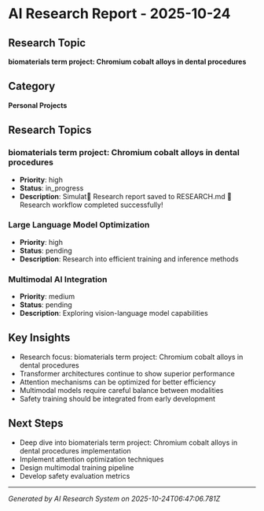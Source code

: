# AI Research Report - 2025-10-24

## Research Topic
**biomaterials term project: Chromium cobalt alloys in dental procedures**

## Category
**Personal Projects**

## Research Topics

### biomaterials term project: Chromium cobalt alloys in dental procedures
- **Priority**: high
- **Status**: in_progress
- **Description**: Simulat📄 Research report saved to RESEARCH.md
🎉 Research workflow completed successfully!
### Large Language Model Optimization
- **Priority**: high
- **Status**: pending
- **Description**: Research into efficient training and inference methods

### Multimodal AI Integration
- **Priority**: medium
- **Status**: pending
- **Description**: Exploring vision-language model capabilities


## Key Insights

- Research focus: biomaterials term project: Chromium cobalt alloys in dental procedures
- Transformer architectures continue to show superior performance
- Attention mechanisms can be optimized for better efficiency
- Multimodal models require careful balance between modalities
- Safety training should be integrated from early development

## Next Steps

- Deep dive into biomaterials term project: Chromium cobalt alloys in dental procedures implementation
- Implement attention optimization techniques
- Design multimodal training pipeline
- Develop safety evaluation metrics



---
*Generated by AI Research System on 2025-10-24T06:47:06.781Z*
